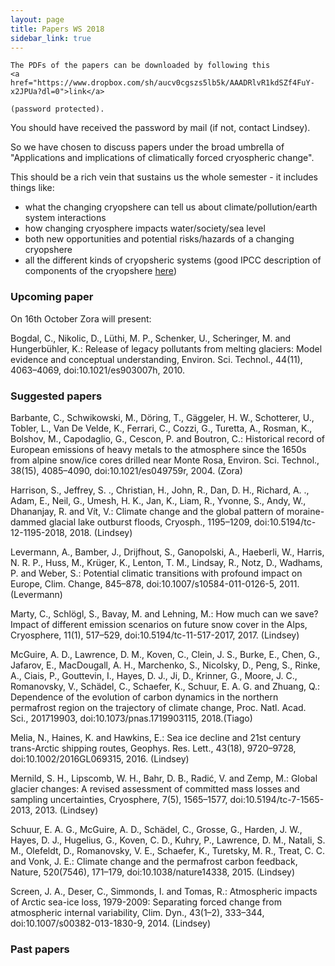 ```yaml
---
layout: page
title: Papers WS 2018
sidebar_link: true
---
```


<p class="message">

    The PDFs of the papers can be downloaded by following this
    <a href="https://www.dropbox.com/sh/aucv0cgszs5lb5k/AAADRlvR1kdSZf4FuY-x2JPUa?dl=0">link</a>

    (password protected).

</p>

You should have received the password by mail (if not, contact Lindsey).

So we have chosen to discuss papers under the broad umbrella of "Applications and implications of climatically forced cryospheric change". 

This should be a rich vein that sustains us the whole semester - it includes things like:
- what the changing cryopshere can tell us about climate/pollution/earth system interactions
- how changing cryosphere impacts water/society/sea level
- both new opportunities and potential risks/hazards of a changing cryopshere
- all the different kinds of cryopsheric systems (good IPCC description of components of the cryopshere <a href="https://www.ipcc.ch/publications_and_data/ar4/wg1/en/ch4s4-1.html">here</a>)

### Upcoming paper

On 16th October Zora will present:

Bogdal, C., Nikolic, D., Lüthi, M. P., Schenker, U., Scheringer, M. and Hungerbühler, K.: Release of legacy pollutants from melting glaciers: Model evidence and conceptual understanding, Environ. Sci. Technol., 44(11), 4063–4069, doi:10.1021/es903007h, 2010.

### Suggested papers

Barbante, C., Schwikowski, M., Döring, T., Gäggeler, H. W., Schotterer, U., Tobler, L., Van De Velde, K., Ferrari, C., Cozzi, G., Turetta, A., Rosman, K., Bolshov, M., Capodaglio, G., Cescon, P. and Boutron, C.: Historical record of European emissions of heavy metals to the atmosphere since the 1650s from alpine snow/ice cores drilled near Monte Rosa, Environ. Sci. Technol., 38(15), 4085–4090, doi:10.1021/es049759r, 2004. (Zora)

Harrison, S., Jeffrey, S. ., Christian, H., John, R., Dan, D. H., Richard, A. ., Adam, E., Neil, G., Umesh, H. K., Jan, K., Liam, R., Yvonne, S., Andy, W., Dhananjay, R. and Vít, V.: Climate change and the global pattern of moraine-dammed glacial lake outburst floods, Cryosph., 1195–1209, doi:10.5194/tc-12-1195-2018, 2018. (Lindsey)

Levermann, A., Bamber, J., Drijfhout, S., Ganopolski, A., Haeberli, W., Harris, N. R. P., Huss, M., Krüger, K., Lenton, T. M., Lindsay, R., Notz, D., Wadhams, P. and Weber, S.: Potential climatic transitions with profound impact on Europe, Clim. Change, 845–878, doi:10.1007/s10584-011-0126-5, 2011. (Levermann)

Marty, C., Schlögl, S., Bavay, M. and Lehning, M.: How much can we save? Impact of different emission scenarios on future snow cover in the Alps, Cryosphere, 11(1), 517–529, doi:10.5194/tc-11-517-2017, 2017. (Lindsey)

McGuire, A. D., Lawrence, D. M., Koven, C., Clein, J. S., Burke, E., Chen, G., Jafarov, E., MacDougall, A. H., Marchenko, S., Nicolsky, D., Peng, S., Rinke, A., Ciais, P., Gouttevin, I., Hayes, D. J., Ji, D., Krinner, G., Moore, J. C., Romanovsky, V., Schädel, C., Schaefer, K., Schuur, E. A. G. and Zhuang, Q.: Dependence of the evolution of carbon dynamics in the northern permafrost region on the trajectory of climate change, Proc. Natl. Acad. Sci., 201719903, doi:10.1073/pnas.1719903115, 2018.(Tiago)

Melia, N., Haines, K. and Hawkins, E.: Sea ice decline and 21st century trans-Arctic shipping routes, Geophys. Res. Lett., 43(18), 9720–9728, doi:10.1002/2016GL069315, 2016. (Lindsey)

Mernild, S. H., Lipscomb, W. H., Bahr, D. B., Radić, V. and Zemp, M.: Global glacier changes: A revised assessment of committed mass losses and sampling uncertainties, Cryosphere, 7(5), 1565–1577, doi:10.5194/tc-7-1565-2013, 2013. (Lindsey)

Schuur, E. A. G., McGuire, A. D., Schädel, C., Grosse, G., Harden, J. W., Hayes, D. J., Hugelius, G., Koven, C. D., Kuhry, P., Lawrence, D. M., Natali, S. M., Olefeldt, D., Romanovsky, V. E., Schaefer, K., Turetsky, M. R., Treat, C. C. and Vonk, J. E.: Climate change and the permafrost carbon feedback, Nature, 520(7546), 171–179, doi:10.1038/nature14338, 2015. (Lindsey)

Screen, J. A., Deser, C., Simmonds, I. and Tomas, R.: Atmospheric impacts of Arctic sea-ice loss, 1979-2009: Separating forced change from atmospheric internal variability, Clim. Dyn., 43(1–2), 333–344, doi:10.1007/s00382-013-1830-9, 2014. (Lindsey)

### Past papers
